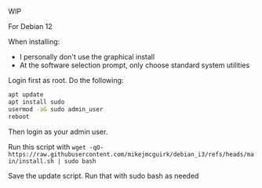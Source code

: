 WIP

For Debian 12

When installing:

- I personally don't use the graphical install
- At the software selection prompt, only choose standard system utilities

Login first as root. Do the following:

```bash
apt update
apt install sudo
usermod -aG sudo admin_user
reboot
```

Then login as your admin user.

Run this script with ``wget -qO- https://raw.githubusercontent.com/mikejmcguirk/debian_i3/refs/heads/main/install.sh | sudo bash``

Save the update script. Run that with sudo bash as needed
